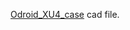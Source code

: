 [Odroid_XU4_case](https://github.com/Swarm-IITKgp/DocumentationSwarm/tree/master/Technical/Mechanical/Odroid_XU4_Case) cad file.
